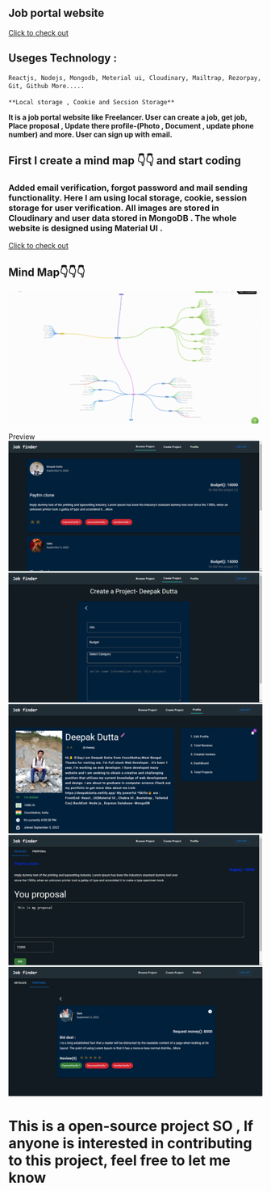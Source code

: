 ## Job portal website

[Click to check out](https://jobcy.netlify.app/)

## Useges Technology :

```
Reactjs, Nodejs, Mongodb, Meterial ui, Cloudinary, Mailtrap, Rezorpay, Git, Github More.....

**Local storage , Cookie and Secsion Storage**

```

**It is a job portal website like Freelancer. User can create a job, get job, Place proposal , Update there profile-(Photo , Document , update phone number) and more. User can sign up with email.**

## First I create a mind map 👇👇 and start coding

### Added email verification, forgot password and mail sending functionality. Here I am using local storage, cookie, session storage for user verification. All images are stored in Cloudinary and user data stored in MongoDB . The whole website is designed using Material UI .

[Click to check out](https://jobcy.netlify.app/)

## Mind Map👇👇👇

![Image-1](./thumbnail/jobportal-mind-map.png)

Preview
![Image-1](./thumbnail/jobportal1.png)
![Image-1](./thumbnail/jobportal2.png)
![Image-1](./thumbnail/jobportal3.png)
![Image-1](./thumbnail/jobportal4.png)
![Image-1](./thumbnail/jobportal5.png)

# This is a open-source project SO , If anyone is interested in contributing to this project, feel free to let me know

